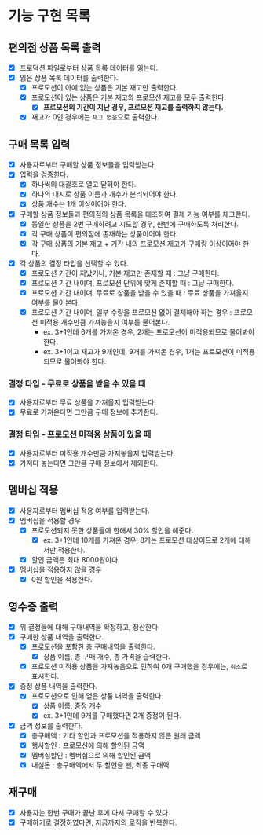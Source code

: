 # 기능 구현 목록

## 편의점 상품 목록 출력

- [x] 프로덕션 파일로부터 상품 목록 데이터를 읽는다.
- [x] 읽은 상품 목록 데이터를 출력한다.
  - [x] 프로모션이 아예 없는 상품은 기본 재고만 출력한다.
  - [x] 프로모션이 있는 상품은 기본 재고와 프로모션 재고를 모두 출력한다.
    - [x] **프로모션의 기간이 지난 경우, 프로모션 재고를 출력하지 않는다.**
  - [x] 재고가 0인 경우에는 `재고 없음`으로 출력한다.

## 구매 목록 입력

- [x] 사용자로부터 구매할 상품 정보들을 입력받는다.
- [x] 입력을 검증한다.
  - [x] 하나씩의 대괄호로 열고 닫혀야 한다.
  - [x] 하나의 대시로 상품 이름과 개수가 분리되어야 한다.
  - [x] 상품 개수는 1개 이상이어야 한다.
- [x] 구매할 상품 정보들과 편의점의 상품 목록을 대조하여 결제 가능 여부를 체크한다.
  - [x] 동일한 상품을 2번 구매하려고 시도할 경우, 한번에 구매하도록 처리한다.
  - [x] 각 구매 상품이 편의점에 존재하는 상품이어야 한다.
  - [x] 각 구매 상품의 기본 재고 + 기간 내의 프로모션 재고가 구매량 이상이어야 한다.
- [x] 각 상품의 결정 타입을 선택할 수 있다.
  - [x] 프로모션 기간이 지났거나, 기본 재고만 존재할 때 : 그냥 구매한다.
  - [x] 프로모션 기간 내이며, 프로모션 단위에 맞게 존재할 때 : 그냥 구매한다.
  - [x] 프로모션 기간 내이며, 무료로 상품을 받을 수 있을 때 : 무료 상품을 가져올지 여부를 물어본다.
  - [x] 프로모션 기간 내이며, 일부 수량을 프로모션 없이 결제해야 하는 경우 : 프로모션 미적용 개수만큼 가져놓을지 여부를 물어본다.
    - ex. 3+1인데 6개를 가져온 경우, 2개는 프로모션이 미적용되므로 물어봐야 한다.
    - ex. 3+1이고 재고가 9개인데, 9개를 가져온 경우, 1개는 프로모션이 미적용되므로 물어봐야 한다.

### 결정 타입 - 무료로 상품을 받을 수 있을 때

- [x] 사용자로부터 무료 상품을 가져올지 입력받는다.
- [x] 무료로 가져온다면 그만큼 구매 정보에 추가한다.

### 결정 타입 - 프로모션 미적용 상품이 있을 때

- [x] 사용자로부터 미적용 개수만큼 가져놓을지 입력받는다.
- [x] 가져다 놓는다면 그만큼 구매 정보에서 제외한다.

## 멤버십 적용

- [x] 사용자로부터 멤버십 적용 여부를 입력받는다.
- [x] 멤버십을 적용할 경우
  - [x] 프로모션되지 못한 상품들에 한해서 30% 할인을 해준다.
    - [x] ex. 3+1인데 10개를 가져온 경우, 8개는 프로모션 대상이므로 2개에 대해서만 적용한다.
  - [x] 할인 금액은 최대 8000원이다.
- [x] 멤버십을 적용하지 않을 경우
  - [x] 0원 할인을 적용한다.

## 영수증 출력

- [x] 위 결정들에 대해 구매내역을 확정하고, 정산한다.
- [x] 구매한 상품 내역을 출력한다.
  - [x] 프로모션을 포함한 총 구매내역을 출력한다.
    - [x] 상품 이름, 총 구매 개수, 총 가격을 출력한다.
  - [x] 프로모션 미적용 상품을 가져놓음으로 인하여 0개 구매했을 경우에는, `취소`로 표시한다.
- [x] 증정 상품 내역을 출력한다.
  - [x] 프로모션으로 인해 얻은 상품 내역을 출력한다.
    - [x] 상품 이름, 증정 개수
    - [x] ex. 3+1인데 9개를 구매했다면 2개 증정이 된다.
- [x] 금액 정보를 출력한다.
  - [x] 총구매액 : 기타 할인과 프로모션을 적용하지 않은 원래 금액
  - [x] 행사할인 : 프로모션에 의해 할인된 금액
  - [x] 멤버십할인 : 멤버십으로 의해 할인된 금액
  - [x] 내실돈 : 총구매액에서 두 할인을 뺀, 최종 구매액

## 재구매

- [x] 사용자는 한번 구매가 끝난 후에 다시 구매할 수 있다.
- [x] 구매하기로 결정하였다면, 지금까지의 로직을 반복한다.
